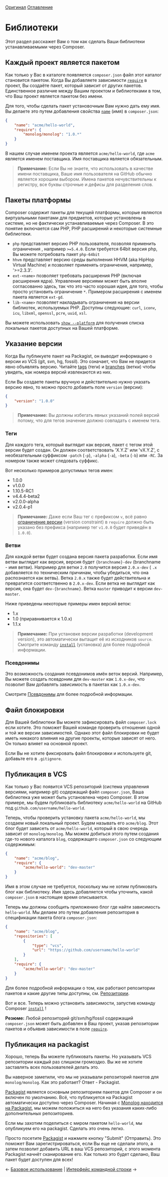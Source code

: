 [Оригинал](https://github.com/composer/composer/blob/master/doc/02-libraries.md)
[Оглавление](https://github.com/sergey144010/composer-doc-ru/blob/master/README.md#Оглавление)

# Библиотеки

Этот раздел расскажет Вам о том как сделать Ваши библиотеки устанавливаемыми через Composer.

## Каждый проект является пакетом

Как только у Вас в каталоге появляется `composer.json` файл этот каталог становится пакетом.
Когда Вы добавляете зависимости [`require`](04-schema.md#require) в проект, Вы создаёте
пакет, который зависит от других пакетов. Единственное различие между
Вашим проектом и библиотеками в том, что Ваш проект является пакетом без имени. 

Для того, чтобы сделать пакет установочным Вам нужно дать ему имя. Вы делаете
это путем добавления свойства [`name`](04-schema.md#name) (имя) в `composer.json`:

```json
{
    "name": "acme/hello-world",
    "require": {
        "monolog/monolog": "1.0.*"
    }
}
```

В нашем случае именем проекта является `acme/hello-world`, где `acme` является именем поставщика.
Имя поставщика является обязательным.

> **Примечание:** Если Вы не знаете, что использовать в качестве имени поставщика, Ваше имя пользователя на GitHub обычно является хорошим выбором. Имена пакетов нечувствительны к регистру, все буквы строчные и дефисы для разделения слов.

## Пакеты платформы

Composer содержит пакеты для текущей платформы, которые являются виртуальными пакетами для предметов, которые установлены в системе, но не фактически устанавливаемые через Composer. В это понятие включается сам PHP, PHP расширений и некоторые системные библиотеки.

* `php` представляет версию PHP пользователя, позволяя применить ограничения
  , например `>=5.4.0`. Если требуется 64bit версия php, Вы можете
  потребовать пакет `php-64bit` 
* `hhvm` представляет версию среды выполнения HHVM (aka HipHop Virtual
  Machine) и позволяет применять ограничения, например, '>=2.3.3'. 
* `ext-<name>` позволяет требовать расширения PHP (включая расширения ядра).
  Управление версиями может быть вполне согласованно здесь, так что это часто
  хорошая идея, для того, чтобы просто установить ограничение `*`. Примером расширения
  с именем пакета является `ext-gd`.  
* `lib-<name>` позволяет накладывать ограничения на версии библиотек, используемых
  PHP. Доступны следующие: `curl`, `iconv`, `icu`, `libxml`,
  `openssl`, `pcre`, `uuid`, `xsl`.

Вы можете использовать [`show --platform`](03-cli.md#show) для получения списка локальных пакетов доступных на Вашей платформе.

## Указание версии

Когда Вы публикуете пакет на Packagist, он выводит информацию о версии
из VCS (git, svn, hg, fossil). Это означает, что Вам не придется
явно объявлять версию. Читайте [tags](#tags) (теги) и [branches](#branches) (ветки) чтобы увидеть, как
номера версий извлекаются из них.

Если Вы создаете пакеты вручную и действительно нужно указать версию явно, то
можно просто добавить поле `version` (версии):

```json
{
    "version": "1.0.0"
}
```

> **Примечание:** Вы должны избегать явных указаний полей версий потому,
> что для тегов значение должно совпадать с именем тега.

### Теги

Для каждого тега, который выглядит как версия, пакет с тегом этой версии будет
создан. Он должен соответствовать 'X.Y.Z' или 'vX.Y.Z', с необязательным суффиксом
`-patch` (`-p`), `-alpha` (`-a`), `-beta` (`-b`) или `-RC`. За номером также может следовать суффикс.

Вот несколько примеров допустимых тегов имен:

- 1.0.0
- v1.0.0
- 1.10.5-RC1
- v4.4.4-beta2
- v2.0.0-alpha
- v2.0.4-p1

> **Примечание:** Даже если Ваш тег с префиксом `v`, всё равно
> [ограничение версии](01-basic-usage.md#package-versions) (version constraint) в `require`
> должно быть указано без префикса (например тег `v1.0.0` будет приведён в `1.0.0`).

### Ветви

Для каждой ветви будет создана версия пакета разработки. Если имя ветви выглядит как версия, 
версия будет `{branchname}-dev` (branchname - имя ветви). Например для ветки `2.0` получится версия `2.0.x-dev`
( `.x` добавляется по техническим причинам, чтобы убедиться, что она распознается как ветвь).
Ветка `2.0.x` также будет действительна и превратится соответственно в `2.0.x-dev`.
Если ветка не выглядит как версия, она будет `dev-{branchname}`.
Ветка `master` приводит к версии `dev-master`.

Ниже приведены некоторые примеры имен версий веток:

- 1.x
- 1.0 (приравнивается к 1.0.x)
- 1.1.x

> **Примечание:** При установке версии разработки (development version), 
> это автоматически вытащит её из исходников `source`. Смотрите команду [`install`](03-cli.md#install) (установка)
> для более подробной информации.

### Псевдонимы

Это возможность создания псевдонимов имён веток версий. Например, Вы можете
создать псевдоним для `dev-master` как `1.0.x-dev`, что позволит Вам добавлять
зависимость в пакетах как `1.0.x-dev`.

Смотрите [Псевдонимы](articles/aliases.md) для более подробной информации.

## Файл блокировки

Для Вашей библиотеки Вы можете зафиксировать файл `composer.lock` если хотите.
Это поможет Вашей команде проверить отношения одной и той же версии зависимостей.
Однако этот файл блокировки не будет иметь никакого влияния на другие проекты, которые зависят от него.
Он только влияет на основной проект.

Если Вы не хотите фиксировать файл блокировки и используете git, добавьте его в
`.gitignore`.

## Публикация в VCS

Как только у Вас появится VCS репозиторий (система управления версиями, например git) содержащий
файл `composer.json`, Ваша библиотека уже может быть установлена через Composer. В этом
примере, мы будем публиковать библиотеку `acme/hello-world` на GitHub под
`github.com/username/hello-world`.

Теперь, чтобы проверить установку пакета `acme/hello-world`, мы создаем новый
локальный проект. Будем называть его `acme/blog`. Этот блог будет зависеть от
`acme/hello-world`, который в свою очередь зависит от `monolog/monolog`. Мы можем
добиться этого путем создания где-то нового каталога `blog`,
содержащего `composer.json` со следующим содержимым:

```json
{
    "name": "acme/blog",
    "require": {
        "acme/hello-world": "dev-master"
    }
}
```

Имя в этом случае не требуется, поскольку мы не хотим публиковать блог
как библиотеку. Имя здесь добавляется чтобы уточнить, какой `composer.json`
в настоящее время описывается.

Теперь мы должны сообщить приложению блог где найти зависимость `hello-world`.
Мы делаем это путем добавления репозитория в спецификации пакета блога `composer.json`:

```json
{
    "name": "acme/blog",
    "repositories": [
        {
            "type": "vcs",
            "url": "https://github.com/username/hello-world"
        }
    ],
    "require": {
        "acme/hello-world": "dev-master"
    }
}
```

Для более подробной информации о том, как работают репозитории пакетов и какие другие типы
доступны, см. [Репозитории](05-repositories.md).

Вот и все. Теперь можно установить зависимости, запустив команду Composer
[`install`](03-cli.md#install) !

**Резюме:** Любой репозиторий git/svn/hg/fossil содержащий `composer.json` может быть
добавлен в Ваш проект, указав репозитории пакетов и объявив зависимости в поле [`require`](04-schema.md#require).

## Публикация на packagist

Хорошо, теперь Вы можете публиковать пакеты. Но указывать VCS репозитории
каждый раз слишком громоздко. Вы же не хотите заставлять всех пользователей делать это.

Вы наверное заметили, что мы не указывали репозиторий пакетов для `monolog/monolog`.
Как это работает? Ответ - Packagist.

[Packagist](https://packagist.org/) является основным репозиторием пакетов для
Composer и он включен по умолчанию. Всё, что публикуется на
Packagist автоматически доступно через Composer. Начиная с
[Monolog находится на Packagist](https://packagist.org/packages/monolog/monolog), мы
можем положиться на него без указания каких-либо дополнительных репозиториев.

Если мы захотим поделиться с миром пакетом `hello-world`, мы опубликуем его на packagist.
Сделать это очень легко.

Просто посетите [Packagist](https://packagist.org) и нажмите
кнопку "Submit" (Отправить). Это поможет Вам зарегистрироваться, если Вы еще не сделали этого, а затем
позволит добавить URL в ваш VCS репозиторий, с этого момента Packagist
начнёт сканирование его. Как только это будет сделано, Ваш пакет будет доступен для всех!

&larr; [Базовое использование](01-basic-usage.md) |  [Интерфейс командной строки](03-cli.md) &rarr;
